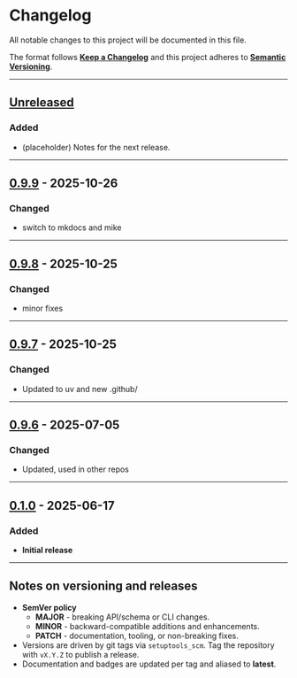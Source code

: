 # Changelog

All notable changes to this project will be documented in this file.

The format follows **[Keep a Changelog](https://keepachangelog.com/en/1.1.0/)**
and this project adheres to **[Semantic Versioning](https://semver.org/spec/v2.0.0.html)**.

---

## [Unreleased]

### Added
- (placeholder) Notes for the next release.

---

## [0.9.9] - 2025-10-26

### Changed
- switch to mkdocs and mike

---

## [0.9.8] - 2025-10-25

### Changed
- minor fixes

---

## [0.9.7] - 2025-10-25

### Changed
- Updated to uv and new .github/

---

## [0.9.6] - 2025-07-05

### Changed
- Updated, used in other repos

---

## [0.1.0] - 2025-06-17

### Added
- **Initial release** 
---

## Notes on versioning and releases

- **SemVer policy**
  - **MAJOR** - breaking API/schema or CLI changes.
  - **MINOR** - backward-compatible additions and enhancements.
  - **PATCH** - documentation, tooling, or non-breaking fixes.
- Versions are driven by git tags via `setuptools_scm`.
  Tag the repository with `vX.Y.Z` to publish a release.
- Documentation and badges are updated per tag and aliased to **latest**.

[Unreleased]: https://github.com/civic-interconnect/civic-transparency-py-sdk/compare/v0.9.9...HEAD
[0.9.9]: https://github.com/civic-interconnect/civic-transparency-py-sdk/releases/tag/v0.9.9
[0.9.8]: https://github.com/civic-interconnect/civic-transparency-py-sdk/releases/tag/v0.9.8
[0.9.7]: https://github.com/civic-interconnect/civic-transparency-py-sdk/releases/tag/v0.9.7
[0.9.6]: https://github.com/civic-interconnect/civic-transparency-py-sdk/releases/tag/v0.9.6
[0.9.5]: https://github.com/civic-interconnect/civic-transparency-py-sdk/releases/tag/v0.9.5
[0.9.1]: https://github.com/civic-interconnect/civic-transparency-py-sdk/releases/tag/v0.9.1
[0.9.0]: https://github.com/civic-interconnect/civic-transparency-py-sdk/releases/tag/v0.9.0
[0.1.0]: https://github.com/civic-interconnect/civic-transparency-py-sdk/releases/tag/v0.1.0
